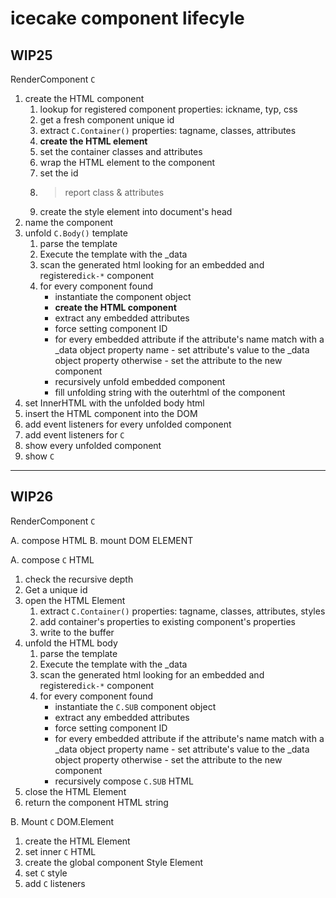 # icecake component lifecyle

## WIP25

RenderComponent `C`

1. create the HTML component
    1. lookup for registered component properties: ickname, typ, css
    2. get a fresh component unique id
    3. extract `C.Container()` properties: tagname, classes, attributes
    4. **create the HTML element**
    5. set the container classes and attributes
    6. wrap the HTML element to the component
    7. set the id
    8. > report class & attributes
    9. create the style element into document's head
2. name the component
3. unfold `C.Body()` template
    1. parse the template
    2. Execute the template with the _data
    3. scan the generated html looking for an embedded and registered`ick-*` component
    4. for every component found
        - instantiate the component object
        - **create the HTML component**
        - extract any embedded attributes
        - force setting component ID
        - for every embedded attribute
            if the attribute's name match with a _data object property name
                - set attribute's value to the _data object property
            otherwise
                - set the attribute to the new component
        - recursively unfold embedded component 
        - fill unfolding string with the outerhtml of the component
4. set InnerHTML with the unfolded body html
5. insert the HTML component into the DOM
6. add event listeners for every unfolded component
7. add event listeners for `C`
8. show every unfolded component
9. show `C`

---

## WIP26

RenderComponent `C`

A. compose HTML
B. mount DOM ELEMENT

A. compose `C` HTML

1. check the recursive depth
2. Get a unique id
3. open the HTML Element
    1. extract `C.Container()` properties: tagname, classes, attributes, styles
    2. add container's properties to existing component's properties
    3. write to the buffer
3. unfold the HTML body 
    1. parse the template
    2. Execute the template with the _data
    3. scan the generated html looking for an embedded and registered`ick-*` component
    4. for every component found
        - instantiate the `C.SUB` component object
        - extract any embedded attributes
        - force setting component ID
        - for every embedded attribute
            if the attribute's name match with a _data object property name
                - set attribute's value to the _data object property
            otherwise
                - set the attribute to the new component
        - recursively compose `C.SUB` HTML
4. close the HTML Element
5. return the component HTML string

B. Mount `C` DOM.Element

1. create the HTML Element
2. set inner `C` HTML
3. create the global component Style Element
4. set `C` style
5. add `C` listeners

